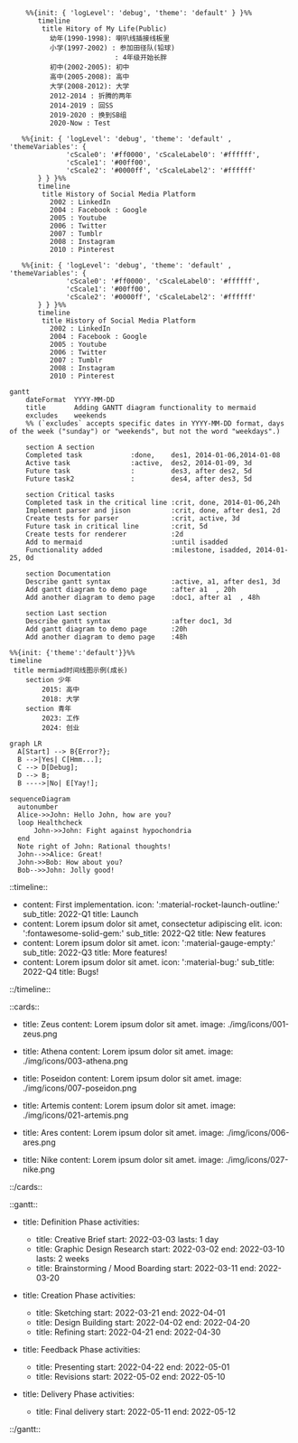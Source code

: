 
```mermaid
    %%{init: { 'logLevel': 'debug', 'theme': 'default' } }%%
       timeline
        title Hitory of My Life(Public)
          幼年(1990-1998): 喇叭线插接线板里
          小学(1997-2002) : 参加田径队(铅球)
                          : 4年级开始长胖
          初中(2002-2005): 初中
          高中(2005-2008): 高中
          大学(2008-2012): 大学
          2012-2014 : 折腾的两年
          2014-2019 : 回SS
          2019-2020 : 换到SB组
          2020-Now : Test
```

```mermaid
   %%{init: { 'logLevel': 'debug', 'theme': 'default' , 'themeVariables': {
              'cScale0': '#ff0000', 'cScaleLabel0': '#ffffff',
              'cScale1': '#00ff00',
              'cScale2': '#0000ff', 'cScaleLabel2': '#ffffff'
       } } }%%
       timeline
        title History of Social Media Platform
          2002 : LinkedIn
          2004 : Facebook : Google
          2005 : Youtube
          2006 : Twitter
          2007 : Tumblr
          2008 : Instagram
          2010 : Pinterest
```

```mermaid
   %%{init: { 'logLevel': 'debug', 'theme': 'default' , 'themeVariables': {
              'cScale0': '#ff0000', 'cScaleLabel0': '#ffffff',
              'cScale1': '#00ff00',
              'cScale2': '#0000ff', 'cScaleLabel2': '#ffffff'
       } } }%%
       timeline
        title History of Social Media Platform
          2002 : LinkedIn
          2004 : Facebook : Google
          2005 : Youtube
          2006 : Twitter
          2007 : Tumblr
          2008 : Instagram
          2010 : Pinterest
```

```mermaid
gantt
    dateFormat  YYYY-MM-DD
    title       Adding GANTT diagram functionality to mermaid
    excludes    weekends
    %% (`excludes` accepts specific dates in YYYY-MM-DD format, days of the week ("sunday") or "weekends", but not the word "weekdays".)

    section A section
    Completed task            :done,    des1, 2014-01-06,2014-01-08
    Active task               :active,  des2, 2014-01-09, 3d
    Future task               :         des3, after des2, 5d
    Future task2              :         des4, after des3, 5d

    section Critical tasks
    Completed task in the critical line :crit, done, 2014-01-06,24h
    Implement parser and jison          :crit, done, after des1, 2d
    Create tests for parser             :crit, active, 3d
    Future task in critical line        :crit, 5d
    Create tests for renderer           :2d
    Add to mermaid                      :until isadded
    Functionality added                 :milestone, isadded, 2014-01-25, 0d

    section Documentation
    Describe gantt syntax               :active, a1, after des1, 3d
    Add gantt diagram to demo page      :after a1  , 20h
    Add another diagram to demo page    :doc1, after a1  , 48h

    section Last section
    Describe gantt syntax               :after doc1, 3d
    Add gantt diagram to demo page      :20h
    Add another diagram to demo page    :48h

```

```mermaid
%%{init: {'theme':'default'}}%%
timeline
 title mermiad时间线图示例(成长)
    section 少年
        2015: 高中
        2018: 大学 
    section 青年
        2023: 工作
        2024: 创业
```

``` mermaid
graph LR
  A[Start] --> B{Error?};
  B -->|Yes| C[Hmm...];
  C --> D[Debug];
  D --> B;
  B ---->|No| E[Yay!];
```

``` mermaid
sequenceDiagram
  autonumber
  Alice->>John: Hello John, how are you?
  loop Healthcheck
      John->>John: Fight against hypochondria
  end
  Note right of John: Rational thoughts!
  John-->>Alice: Great!
  John->>Bob: How about you?
  Bob-->>John: Jolly good!
```

::timeline::

- content: First implementation.
  icon: ':material-rocket-launch-outline:'
  sub_title: 2022-Q1
  title: Launch
- content: Lorem ipsum dolor sit amet, consectetur adipiscing elit.
  icon: ':fontawesome-solid-gem:'
  sub_title: 2022-Q2
  title: New features
- content: Lorem ipsum dolor sit amet.
  icon: ':material-gauge-empty:'
  sub_title: 2022-Q3
  title: More features!
- content: Lorem ipsum dolor sit amet.
  icon: ':material-bug:'
  sub_title: 2022-Q4
  title: Bugs!

::/timeline::

::cards::

- title: Zeus
  content: Lorem ipsum dolor sit amet.
  image: ./img/icons/001-zeus.png

- title: Athena
  content: Lorem ipsum dolor sit amet.
  image: ./img/icons/003-athena.png

- title: Poseidon
  content: Lorem ipsum dolor sit amet.
  image: ./img/icons/007-poseidon.png

- title: Artemis
  content: Lorem ipsum dolor sit amet.
  image: ./img/icons/021-artemis.png

- title: Ares
  content: Lorem ipsum dolor sit amet.
  image: ./img/icons/006-ares.png

- title: Nike
  content: Lorem ipsum dolor sit amet.
  image: ./img/icons/027-nike.png

::/cards::

::gantt::

- title: Definition Phase
  activities:
  - title: Creative Brief
    start: 2022-03-03
    lasts: 1 day
  - title: Graphic Design Research
    start: 2022-03-02
    end: 2022-03-10
    lasts: 2 weeks
  - title: Brainstorming / Mood Boarding
    start: 2022-03-11
    end: 2022-03-20

- title: Creation Phase
  activities:
  - title: Sketching
    start: 2022-03-21
    end: 2022-04-01
  - title: Design Building
    start: 2022-04-02
    end: 2022-04-20
  - title: Refining
    start: 2022-04-21
    end: 2022-04-30

- title: Feedback Phase
  activities:
  - title: Presenting
    start: 2022-04-22
    end: 2022-05-01
  - title: Revisions
    start: 2022-05-02
    end: 2022-05-10

- title: Delivery Phase
  activities:
  - title: Final delivery
    start: 2022-05-11
    end: 2022-05-12

::/gantt::
